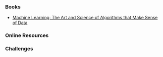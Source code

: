### Books
* [Machine Learning: The Art and Science of Algorithms that Make Sense of Data](http://www.amazon.com/Machine-Learning-Science-Algorithms-Sense/dp/1107422221/)

### Online Resources

### Challenges
